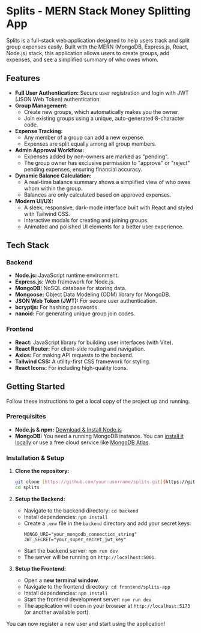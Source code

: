 # Splits - MERN Stack Money Splitting App

Splits is a full-stack web application designed to help users track and split group expenses easily. Built with the MERN (MongoDB, Express.js, React, Node.js) stack, this application allows users to create groups, add expenses, and see a simplified summary of who owes whom.

## Features

* **Full User Authentication:** Secure user registration and login with JWT (JSON Web Token) authentication.
* **Group Management:**
    * Create new groups, which automatically makes you the owner.
    * Join existing groups using a unique, auto-generated 8-character code.
* **Expense Tracking:**
    * Any member of a group can add a new expense.
    * Expenses are split equally among all group members.
* **Admin Approval Workflow:**
    * Expenses added by non-owners are marked as "pending".
    * The group owner has exclusive permission to "approve" or "reject" pending expenses, ensuring financial accuracy.
* **Dynamic Balance Calculation:**
    * A real-time balance summary shows a simplified view of who owes whom within the group.
    * Balances are only calculated based on approved expenses.
* **Modern UI/UX:**
    * A sleek, responsive, dark-mode interface built with React and styled with Tailwind CSS.
    * Interactive modals for creating and joining groups.
    * Animated and polished UI elements for a better user experience.

## Tech Stack

### Backend

* **Node.js:** JavaScript runtime environment.
* **Express.js:** Web framework for Node.js.
* **MongoDB:** NoSQL database for storing data.
* **Mongoose:** Object Data Modeling (ODM) library for MongoDB.
* **JSON Web Token (JWT):** For secure user authentication.
* **bcryptjs:** For hashing passwords.
* **nanoid:** For generating unique group join codes.

### Frontend

* **React:** JavaScript library for building user interfaces (with Vite).
* **React Router:** For client-side routing and navigation.
* **Axios:** For making API requests to the backend.
* **Tailwind CSS:** A utility-first CSS framework for styling.
* **React Icons:** For including high-quality icons.

## Getting Started

Follow these instructions to get a local copy of the project up and running.

### Prerequisites

* **Node.js & npm:** [Download & Install Node.js](https://nodejs.org/)
* **MongoDB:** You need a running MongoDB instance. You can [install it locally](https://www.mongodb.com/try/download/community) or use a free cloud service like [MongoDB Atlas](https://www.mongodb.com/cloud/atlas).

### Installation & Setup

1.  **Clone the repository:**
    ```bash
    git clone [https://github.com/your-username/splits.git](https://github.com/your-username/splits.git)
    cd splits
    ```

2.  **Setup the Backend:**
    * Navigate to the backend directory: `cd backend`
    * Install dependencies: `npm install`
    * Create a `.env` file in the `backend` directory and add your secret keys:
        ```env
        MONGO_URI="your_mongodb_connection_string"
        JWT_SECRET="your_super_secret_jwt_key"
        ```
    * Start the backend server: `npm run dev`
    * The server will be running on `http://localhost:5001`.

3.  **Setup the Frontend:**
    * Open a **new terminal window**.
    * Navigate to the frontend directory: `cd frontend/splits-app`
    * Install dependencies: `npm install`
    * Start the frontend development server: `npm run dev`
    * The application will open in your browser at `http://localhost:5173` (or another available port).

You can now register a new user and start using the application!
